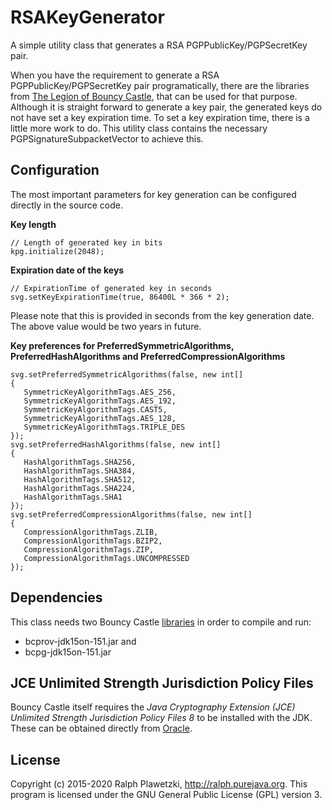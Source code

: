RSAKeyGenerator
==============

A simple utility class that generates a RSA PGPPublicKey/PGPSecretKey pair.

When you have the requirement to generate a RSA PGPPublicKey/PGPSecretKey pair programatically, there are the libraries from [The Legion of Bouncy Castle](https://www.bouncycastle.org/), that can be used for that purpose.
Although it is straight forward to generate a key pair, the generated keys do not have set a key expiration time.
To set a key expiration time, there is a little more work to do.
This utility class contains the necessary PGPSignatureSubpacketVector to achieve this.

## Configuration

The most important parameters for key generation can be configured directly in the source code.

**Key length**

    // Length of generated key in bits
    kpg.initialize(2048);

**Expiration date of the keys**

    // ExpirationTime of generated key in seconds
    svg.setKeyExpirationTime(true, 86400L * 366 * 2);

Please note that this is provided in seconds from the key generation date. The above value would be two years in future.

**Key preferences for PreferredSymmetricAlgorithms, PreferredHashAlgorithms and PreferredCompressionAlgorithms**

    svg.setPreferredSymmetricAlgorithms(false, new int[]
    {
       SymmetricKeyAlgorithmTags.AES_256,
       SymmetricKeyAlgorithmTags.AES_192,
       SymmetricKeyAlgorithmTags.CAST5, 
       SymmetricKeyAlgorithmTags.AES_128,
       SymmetricKeyAlgorithmTags.TRIPLE_DES
    });
    svg.setPreferredHashAlgorithms(false, new int[]
    {
       HashAlgorithmTags.SHA256,
       HashAlgorithmTags.SHA384,
       HashAlgorithmTags.SHA512,
       HashAlgorithmTags.SHA224,
       HashAlgorithmTags.SHA1
    });
    svg.setPreferredCompressionAlgorithms(false, new int[]
    {
       CompressionAlgorithmTags.ZLIB,
       CompressionAlgorithmTags.BZIP2,
       CompressionAlgorithmTags.ZIP,
       CompressionAlgorithmTags.UNCOMPRESSED
    });

## Dependencies

This class needs two Bouncy Castle [libraries](http://www.bouncycastle.org/latest_releases.html) in order to compile and run:

* bcprov-jdk15on-151.jar and
* bcpg-jdk15on-151.jar

## JCE Unlimited Strength Jurisdiction Policy Files

Bouncy Castle itself requires the *Java Cryptography Extension (JCE) Unlimited Strength Jurisdiction Policy Files 8* to be installed with the JDK. These can be obtained directly from [Oracle](http://www.oracle.com/technetwork/java/javase/downloads/index.html).

## License

Copyright (c) 2015-2020 Ralph Plawetzki, http://ralph.purejava.org. This program is licensed under the GNU General Public License (GPL) version 3.
